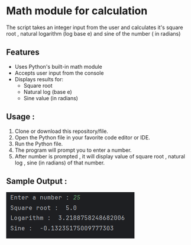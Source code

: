 # Math module for calculation
The script  takes an integer input from the user and calculates it's square root , natural logarithm (log base e) and sine of the number ( in radians)

## Features
* Uses Python's built-in math module
* Accepts user input from the console
* Displays results for:
   * Square root
   * Natural log (base e)
   * Sine value (in radians)
  
## Usage : 
1. Clone or download this repository/file.
2. Open the Python file in your favorite code editor or IDE.
3. Run the Python file.
4. The program will prompt you to enter a number.
5. After number is prompted , it will display value of square root , natural log , sine (in radians) of that number.

## Sample Output : 
![img_1.png](img_1.png)